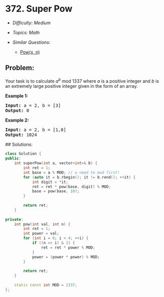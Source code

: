 # 372. Super Pow

* *Difficulty: Medium*

* *Topics: Math*

* *Similar Questions:*

  * [Pow(x, n)](powx-n.md)

## Problem:

<p>Your task is to calculate <i>a</i><sup><i>b</i></sup> mod 1337 where <i>a</i> is a positive integer and <i>b</i> is an extremely large positive integer given in the form of an array.</p>

<p><strong>Example 1:</strong></p>

<div>
<pre>
<strong>Input: </strong>a = <span id="example-input-1-1">2</span>, b = <span id="example-input-1-2">[3]</span>
<strong>Output: </strong><span id="example-output-1">8</span>
</pre>

<div>
<p><strong>Example 2:</strong></p>

<pre>
<strong>Input: </strong>a = <span id="example-input-2-1">2</span>, b = <span id="example-input-2-2">[1,0]</span>
<strong>Output: </strong><span id="example-output-2">1024</span>
</pre>
</div>
</div>
## Solutions:

```c++
class Solution {
public:
    int superPow(int a, vector<int>& b) {
        int ret = 1;
        int base = a % MOD; // a need to mod first!
        for (auto it = b.rbegin(); it != b.rend(); ++it) {
            int digit = *it;
            ret = ret * pow(base, digit) % MOD;
            base = pow(base, 10);
        }
        
        return ret;
    }
    
private:
    int pow(int val, int n) {
        int ret = 1;
        int power = val;
        for (int i = 0; i < 4; ++i) {
            if ((n >> i) & 1) {
                ret = ret * power % MOD;
            }
            power = (power * power) % MOD;
        }
        
        return ret;
    }
    
    static const int MOD = 1337;
};
```
